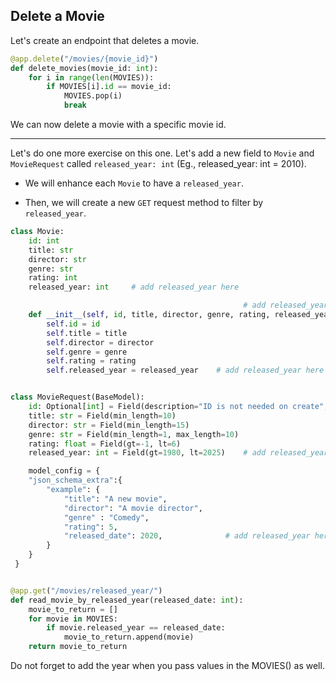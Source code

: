 ## Delete a Movie

Let's create an endpoint that deletes a movie.

```python
@app.delete("/movies/{movie_id}")
def delete_movies(movie_id: int):
    for i in range(len(MOVIES)):
        if MOVIES[i].id == movie_id:
            MOVIES.pop(i)
            break
```

We can now delete a movie with a specific movie id.

---

Let's do one more exercise on this one. Let's add a new field to `Movie` and `MovieRequest` called `released_year: int` (Eg., released_year: int = 2010).

- We will enhance each `Movie` to have a `released_year`.

- Then, we will create a new `GET` request method to filter by `released_year`.

```python
class Movie:
    id: int
    title: str
    director: str
    genre: str
    rating: int
    released_year: int     # add released_year here

                                                    # add released_year here
    def __init__(self, id, title, director, genre, rating, released_year):
        self.id = id
        self.title = title
        self.director = director
        self.genre = genre
        self.rating = rating
        self.released_year = released_year    # add released_year here


class MovieRequest(BaseModel):
    id: Optional[int] = Field(description="ID is not needed on create", default=None)
    title: str = Field(min_length=10)
    director: str = Field(min_length=15)
    genre: str = Field(min_length=1, max_length=10)
    rating: float = Field(gt=-1, lt=6)
    released_year: int = Field(gt=1980, lt=2025)    # add released_year here

    model_config = {
    "json_schema_extra":{
        "example": {
            "title": "A new movie",
            "director": "A movie director",
            "genre" : "Comedy",
            "rating": 5,
            "released_date": 2020,              # add released_year here
        }
    }
 }


@app.get("/movies/released_year/")
def read_movie_by_released_year(released_date: int):
    movie_to_return = []
    for movie in MOVIES:
        if movie.released_year == released_date:
            movie_to_return.append(movie)
    return movie_to_return
```

Do not forget to add the year when you pass values in the MOVIES() as well.

